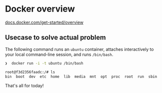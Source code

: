 # Docker overview


[docs.docker.com/get-started/overview](https://docs.docker.com/get-started/overview)


## Usecase to solve actual problem

The following command runs an `ubuntu` container, attaches interactively to your local command-line session, and runs `/bin/bash`.

```bash
❯  docker run -i -t ubuntu /bin/bash

root@f3d2356faadc:/# ls
bin  boot  dev  etc  home  lib  media  mnt  opt  proc  root  run  sbin  srv  sys  tmp  usr  var
```

That's all for today!
